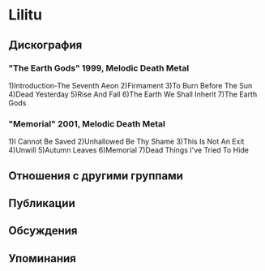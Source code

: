 # Lilitu



## Дискография

### "The Earth Gods" 1999, Melodic Death Metal

1)Introduction-The Seventh Aeon
2)Firmament
3)To Burn Before The Sun
4)Dead Yesterday
5)Rise And Fall
6)The Earth We Shall Inherit
7)The Earth Gods
 

### "Memorial" 2001, Melodic Death Metal

1)I Cannot Be Saved
2)Unhallowed Be Thy Shame
3)This Is Not An Exit
4)Unwill
5)Autumn Leaves
6)Memorial
7)Dead Things I've Tried To Hide


## Отношения с другими группами


## Публикации


## Обсуждения


## Упоминания

